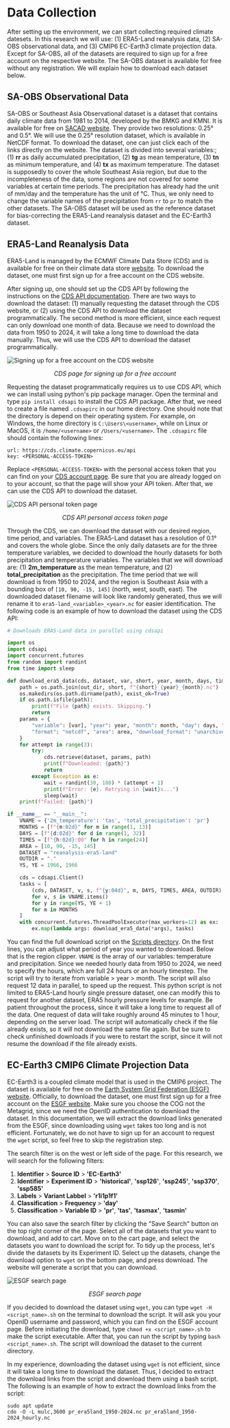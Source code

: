 # Data Collection

After setting up the environment, we can start collecting required climate datesets. In this research we will use: (1) ERA5-Land reanalysis data, (2) SA-OBS observational data, and (3) CMIP6 EC-Earth3 climate projection data. Except for SA-OBS, all of the datasets are required to sign up for a free account on the respective website. The SA-OBS dataset is available for free without any registration. We will explain how to download each dataset below.

## SA-OBS Observational Data

SA-OBS or Southeast Asia Observational dataset is a dataset that contains daily climate data from 1981 to 2014, developed by the BMKG and KMNI. It is available for free on [SACAD website](https://sacad.bmkg.go.id/download/grid/download.php). They provide two resolutions: 0.25° and 0.5°. We will use the 0.25° resolution dataset, which is available in NetCDF format. To download the dataset, one can just click each of the links directly on the website. The dataset is divided into several variables:; (1) **rr** as daily accumulated precipitation, (2) **tg** as mean temperature, (3) **tn** as minimum temperature, and (4) **tx** as maximum temperature. The dataset is supposedly to cover the whole Southeast Asia region, but due to the incompleteness of the data, some regions are not covered for some variables at certain time periods. The precipitation has already had the unit of mm/day and the temperature has the unit of °C. Thus, we only need to change the variable names of the precipitation from `rr` to `pr` to match the other datasets. The SA-OBS dataset will be used as the reference dataset for bias-correcting the ERA5-Land reanalysis dataset and the EC-Earth3 dataset.

## ERA5-Land Reanalysis Data

ERA5-Land is managed by the ECMWF Climate Data Store (CDS) and is available for free on their climate data store [website](https://cds.climate.copernicus.eu/datasets/reanalysis-era5-land?tab=download). To download the dataset, one must first sign up for a free account on the CDS website. 

After signing up, one should set up the CDS API by following the instructions on the [CDS API documentation](https://cds.climate.copernicus.eu/api-how-to). There are two ways to download the dataset: (1) manually requesting the dataset through the CDS website, or (2) using the CDS API to download the dataset programmatically. The second method is more efficient, since each request can only download one month of data. Because we need to download the data from 1950 to 2024, it will take a long time to download the data manually. Thus, we will use the CDS API to download the dataset programmatically.

![Signing up for a free account on the CDS website](../Images/010-CDS_Account.png)<center>*CDS page for signing up for a free account*</center>

Requesting the dataset programmatically requires us to use CDS API, which we can install using python's pip package manager. Open the terminal and type `pip install cdsapi` to install the CDS API package. After that, we need to create a file named `.cdsapirc` in our home directory. One should note that the directory is depend on their operating system. For example, on Windows, the home directory is `C:\Users\<username>`, while on Linux or MacOS, it is `/home/<username>` or `/Users/<username>`. The `.cdsapirc` file should contain the following lines:

```
url: https://cds.climate.copernicus.eu/api
key: <PERSONAL-ACCESS-TOKEN>
```
Replace `<PERSONAL-ACCESS-TOKEN>` with the personal access token that you can find on your [CDS account page](https://cds.climate.copernicus.eu/api-how-to). Be sure that you are already logged on to your account, so that the page will show your API token. After that, we can use the CDS API to download the dataset.

![CDS API personal token page](../Images/011-CDS_API_Token.png)<center>*CDS API personal access token page*</center>

Through the CDS, we can download the dataset with our desired region, time period, and variables. The ERA5-Land dataset has a resolution of 0.1° and covers the whole globe. Since the only daily datasets are for the three temperature variables, we decided to download the hourly datasets for both precipitation and temperature variables. The variables that we will download are: (1) **2m_temperature** as the mean temperature, and (2) **total_precipitation** as the precipitation. The time period that we will download is from 1950 to 2024, and the region is Southeast Asia with a bounding box of `[10, 90, -15, 145]` (north, west, south, east). The downloaded dataset filename will look like randomly generated, thus we will rename it to `era5-land_<variable>_<year>.nc` for easier identification. The following code is an example of how to download the dataset using the CDS API:

```python
# Downloads ERA5-Land data in parallel using cdsapi

import os
import cdsapi
import concurrent.futures
from random import randint
from time import sleep

def download_era5_data(cds, dataset, var, short, year, month, days, times, area, out_dir):
    path = os.path.join(out_dir, short, f"{short}_{year}_{month}.nc")
    os.makedirs(os.path.dirname(path), exist_ok=True)
    if os.path.isfile(path):
        print(f"File {path} exists. Skipping.")
        return
    params = {
        "variable": [var], "year": year, "month": month, "day": days, "time": times,
        "format": "netcdf", "area": area, "download_format": "unarchived"
    }
    for attempt in range(3):
        try:
            cds.retrieve(dataset, params, path)
            print(f"Downloaded: {path}")
            return
        except Exception as e:
            wait = randint(30, 180) * (attempt + 1)
            print(f"Error: {e}. Retrying in {wait}s...")
            sleep(wait)
    print(f"Failed: {path}")

if __name__ == "__main__":
    VNAME = {'2m_temperature': 'tas', 'total_precipitation': 'pr'}
    MONTHS = [f"{m:02d}" for m in range(1, 13)]
    DAYS = [f"{d:02d}" for d in range(1, 32)]
    TIMES = [f"{h:02d}:00" for h in range(24)]
    AREA = [10, 90, -15, 145]
    DATASET = "reanalysis-era5-land"
    OUTDIR = "."
    YS, YE = 1966, 1966

    cds = cdsapi.Client()
    tasks = [
        (cds, DATASET, v, s, f"{y:04d}", m, DAYS, TIMES, AREA, OUTDIR)
        for v, s in VNAME.items()
        for y in range(YS, YE + 1)
        for m in MONTHS
    ]
    with concurrent.futures.ThreadPoolExecutor(max_workers=12) as ex:
        ex.map(lambda args: download_era5_data(*args), tasks)

```

You can find the full download script on the [Scripts directory](../Scripts/000-1-era5land-download.py). On the first lines, you can adjust what period of year you wanted to download. Below that is the region clipper. `VNAME` is the array of our variables: temperature and precipitation. Since we needed hourly data from 1950 to 2024, we need to specify the hours, which are full 24 hours or an hourly timestep. The script will try to iterate from variable > year > month. The script will also request 12 data in parallel, to speed up the request. This python script is not limited to ERA5-Land hourly single pressure dataset, one can modify this to request for another dataset, ERA5 hourly pressure levels for example. Be patient throughout the process, since it will take a long time to request all of the data. One request of data will take roughly around 45 minutes to 1 hour, depending on the server load. The script will automatically check if the file already exists, so it will not download the same file again. But be sure to check unfinished downloads if you were to restart the script, since it will not resume the download if the file already exists. 

## EC-Earth3 CMIP6 Climate Projection Data

EC-Earth3 is a coupled climate model that is used in the CMIP6 project. The dataset is available for free on the [Earth System Grid Federation (ESGF) website](https://esgf-node.llnl.gov/projects/cmip6/). Officially, to download the dataset, one must first sign up for a free account on the [ESGF website](https://esgf.github.io/nodes.html). Make sure you choose the COG not the Metagrid, since we need the OpenID authentication to download the dataset. In this documentation, we will extract the download links generated from the ESGF, since downloading using `wget` takes too long and is not efficient. Fortunately, we do not have to sign up for an account to request the `wget` script, so feel free to skip the registration step. 

The search filter is on the west or left side of the page. For this research, we will search for the following filters: 
1. **Identifier** > **Source ID** > **'EC-Earth3'**
2. **Identifier** > **Experiment ID** > **'historical'**, **'ssp126'**, **'ssp245'**, **'ssp370'**, **'ssp585'**
3. **Labels** > **Variant Labbel** > **'r1i1p1f1'**
4. **Classification** > **Frequency** > **'day'**
5. **Classification** > **Variable ID** > **'pr'**, **'tas'**, **'tasmax'**, **'tasmin'**

You can also save the search filter by clicking the "Save Search" button on the top right corner of the page. Select all of the datasets that you want to download, and add to cart. Move on to the cart page, and select the datasets you want to download the script for. To tidy up the process, let's divide the datasets by its Experiment ID. Select up the datasets, change the download option to `wget` on the bottom page, and press download. The website will generate a script that you can download. 

![ESGF search page](../Images/012-ESGF-Search-Page.png)<center>*ESGF search page*</center>

If you decided to download the dataset using `wget`, you can type `wget -H <script_name>.sh` on the terminal to download the script. It will ask you your OpenID username and password, which you can find on the ESGF account page. Before initiating the download, type `chmod +x <script_name>.sh` to make the script executable. After that, you can run the script by typing `bash <script_name>.sh`. The script will download the dataset to the current directory. 

In my experience, downloading the dataset using `wget` is not efficient, since it will take a long time to download the dataset. Thus, I decided to extract the download links from the script and download them using a bash script. The following is an example of how to extract the download links from the script:

```shell
sudo apt update
cdo -O -L mulc,3600 pr_era5land_1950-2024.nc pr_era5land_1950-2024_hourly.nc
```